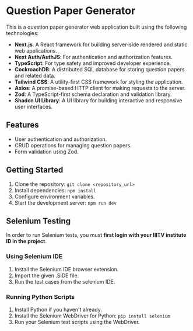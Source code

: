 # Question Paper Generator

This is a question paper generator web application built using the following technologies:

- **Next.js**: A React framework for building server-side rendered and static web applications.
- **Next Auth/AuthJS**: For authentication and authorization features.
- **TypeScript**: For type safety and improved developer experience.
- **CockroachDB**: A distributed SQL database for storing question papers and related data.
- **Tailwind CSS**: A utility-first CSS framework for styling the application.
- **Axios**: A promise-based HTTP client for making requests to the server.
- **Zod**: A TypeScript-first schema declaration and validation library.
- **Shadcn UI Library**: A UI library for building interactive and responsive user interfaces.

## Features

- User authentication and authorization.
- CRUD operations for managing question papers.
- Form validation using Zod.

## Getting Started

1. Clone the repository: `git clone <repository_url>`
2. Install dependencies: `npm install`
3. Configure environment variables.
4. Start the development server: `npm run dev`

## Selenium Testing

In order to run Selenium tests, you must **first login with your IIITV institute ID in the project**.

### Using Selenium IDE

1. Install the Selenium IDE browser extension.
2. Import the given .SIDE file.
3. Run the test cases from the selenium IDE.

### Running Python Scripts

1. Install Python if you haven't already.
2. Install the Selenium WebDriver for Python: `pip install selenium`
3. Run your Selenium test scripts using the WebDriver.
